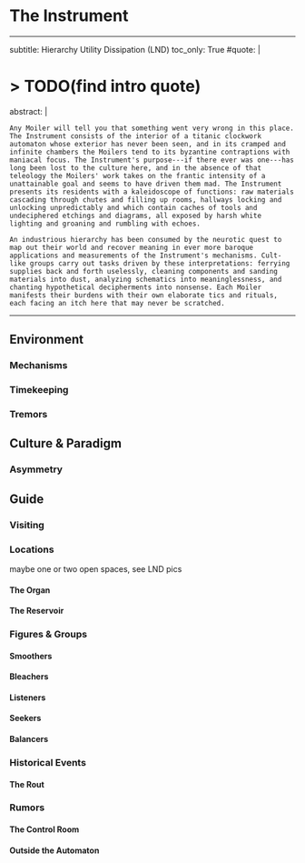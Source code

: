 # The Instrument

<!--

> The Iron Law of Institutions
>
> When it comes to institutions or communities, people tend to act in a manner designed to maximize their status *within that institution or community*, not to maximize the probability of fulfilling the institution or community’s external goals.

- name
	+ The Itch
	+ The Instrument
	+ The Asymmetry
	+ The Carapace (maybe name for the thing)
	+ The Procedure (oh man really good)
- demonym
	+ Smoothers
	+ Keys
	+ Knots
	+ Moilers
- this is about how organizations can fail
	+ carrying out orders that don't seem to make sense any more
		* examples... look up that tweet thread about unintended consequences
	+ doing their best to satisfy direct superiors/orders, rigidly adhering to metrics
		* stuff about misguided use of metrics
	+ https://www.reddit.com/r/tipofmytongue/comments/mi19hm/tomtarticle2015_article_about_emergent/
- caste system? there has to be some authority system right
	+ there can be factions
	+ or something that is taken as absolute word, like instructions from the machine
	+ maybe some lost holy textbook, shreds kept being found
	+ there are recurring symbolic motifs in the machinery
	+ travelling brahmin caste interprets events and shreds of knowledge?
	+ complicated organizational hierarchy, ostensibly meritocratic based on who is most effective and understanding the machinery, with promotions and demotions, some cadre at the top
- OCD
	+ cleaning, counting, checking, self body stuff (skin picking, hair pulling, nail biting), ordering things, flaws in clothing/tools, elaborate rituals for e.g. crossing thresholds, touching posts, stepping on middle of flagstones
	+ some feel they must do the thing itself, others do it to mitigate anxiety from obsessive thoughts - that it'll prevent it from happening or just push out of thoughts
	+ associated with tics, anxiety, suicide
	+ casual usage: excessively meticulous, perfectionist, absorbed, or otherwise fixated
	+ "four factors"
		* "symmetry factor": ordering, counting symmetry, repetition, re-reading book passages, rewriting
		* "forbidden thoughts factor":  intrusive distressing thoughts (violent, religious, sexual), frightening impulses antithetical to beliefs or norms, searching for escape or reassurance
		* "cleaning factor": cleaning, contamination
		* "hoarding factor": hoarding
	+ self criticism, loathing
	+ mutter same phrase over and over again, rocking back and forth
	+ repetitive without leading to reward or pleasure
- what other domains is OCD in?
- this place is bizarre
- they're very smart and astute, extremely good at organizing, but terrible at choosing things to organize around
- what happens when they try to suppress or ignore?
- attempts to fix? ERP (exposure and response prevention)
- automaton, apparatus, instrument, mechanism, organ, contraption - not machine or machinery
- possibilities:
	+ symbiotic grooming creatures?
	+ no one experiences boredom? maybe they do but these compulsions etc etc
	+ those who say "no" more than "yes"
	 "water always finds a crack"
	+ oooh industrial machine
		* always churning, all these different parts doing different things
		* actual items coming in for smoothing and going out... where?
		* constantly breaking, being maintained
		* cramped
- lighting - white lights everywhere, same mechanism, everything is seen brightly and clearly, this visitor had a travel lantern with replaceable colored screens (for reasons too involved to describe here) that cast colored light on objects, changing how they appeared, and this seemed to dent their confidence in reality
- audio/music?
	+ [christoph de babalon - high life part 2](https://open.spotify.com/track/2vc3PledBcXjF7EMeAiVAL?si=k8JtfRdWSzW_PYcjHS5l2g) check out album
	+ but also... intricate metal
	+ numenera/fourth world - on edge
	+ Eblen Macari - La Constelacion del Pejelagarto - Bambuco
- *maybe* Adeptus Mechanicus vibes?
	+ or maybe just some effective cabal of leaders is that, and they're happy to let the general population flounder, or maybe set up the organizational floundering themselves, to get some rebellion off their back. or maybe they wanted to stop the machine's mission - they took it over from the previous owners, and crafted something to drive the petitioners crazy, and they're worried about them finding scraps of the ancient text that might lead them to restoring the machine to action
- discoveries, some kind of TVGlo, maybe author finds something?
- how do they interact with prime worlds? some of the junk coming in/out must be connected. also maybe some CNP/CND connection

"Smoothers". OCD to its most insane extreme. Different factions OCD about different things, and cities built around these things, e.g. the Bleachers clean things to the bone/disintegration, or sanding/smoothing until nothing remains, or analysis until meaninglessness, or repetition until nonsense

This is a land of compulsion, ritual, and order.

Life cannot proceed as normal while the imbalance remains. The imbalance always remains. Life cannot proceed as normal.

Maybe they're the opposite: they introduce these imbalances, very carefully and orderly-ly? Split down the middle for those who introduce and those who clear?

Linked but oppositional to CND? Or rather aligned on some processes but disagree on others? Or they worship CND as gods, whose ways are mysterious to them?

"sometimes behaves so strangely"

no one has a picture of the whole thing. you walk into a room and one person will be repeating a phrase and and over again - others will join, will they do it forever? a room is found with a pile of colorful objects and someone will recall a place with an enormous supply of bleaching material and will utilize it to bleach the color of every item - and more colorful objects get dumped through some chute.

no one has been or seen the "outside" of this machine, if it exists. endless rooms. the theory is that it used to be an incredible titanic automaton that walked between realms fulfilling some cosmic function, but that the culture administering to it degraded over time - the automaton now lies in ruins and the inheritors of this system work busily and futilely in search of meaning.

-->

---
subtitle: Hierarchy Utility Dissipation (LND)
toc_only: True
#quote: |
#    > TODO(find intro quote)
abstract: |

	Any Moiler will tell you that something went very wrong in this place. The Instrument consists of the interior of a titanic clockwork automaton whose exterior has never been seen, and in its cramped and infinite chambers the Moilers tend to its byzantine contraptions with maniacal focus. The Instrument's purpose---if there ever was one---has long been lost to the culture here, and in the absence of that teleology the Moilers' work takes on the frantic intensity of a unattainable goal and seems to have driven them mad. The Instrument presents its residents with a kaleidoscope of functions: raw materials cascading through chutes and filling up rooms, hallways locking and unlocking unpredictably and which contain caches of tools and undeciphered etchings and diagrams, all exposed by harsh white lighting and groaning and rumbling with echoes.

	An industrious hierarchy has been consumed by the neurotic quest to map out their world and recover meaning in ever more baroque applications and measurements of the Instrument's mechanisms. Cult-like groups carry out tasks driven by these interpretations: ferrying supplies back and forth uselessly, cleaning components and sanding materials into dust, analyzing schematics into meaninglessness, and chanting hypothetical decipherments into nonsense. Each Moiler manifests their burdens with their own elaborate tics and rituals, each facing an itch here that may never be scratched.
---

## Environment

### Mechanisms

### Timekeeping

### Tremors

## Culture & Paradigm

### Asymmetry

## Guide

### Visiting

### Locations

maybe one or two open spaces, see LND pics

#### The Organ

#### The Reservoir

### Figures & Groups

#### Smoothers

#### Bleachers

#### Listeners

#### Seekers

#### Balancers

<!-- ### Festivals & Traditions -->

### Historical Events

#### The Rout

### Rumors

#### The Control Room

#### Outside the Automaton


